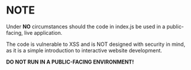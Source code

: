 # NOTE

Under <b>NO</b> circumstances should the code in index.js be used in a public-facing, live application.

The code is vulnerable to XSS and is NOT designed with security in mind, as it is a simple introduction to interactive website development.

<b>DO NOT RUN IN A PUBLIC-FACING ENVIRONMENT!</b>